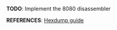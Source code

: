 **TODO**:
	Implement the 8080 disassembler

**REFERENCES**:
	[Hexdump guide](https://www.suse.com/c/making-sense-hexdump/)


